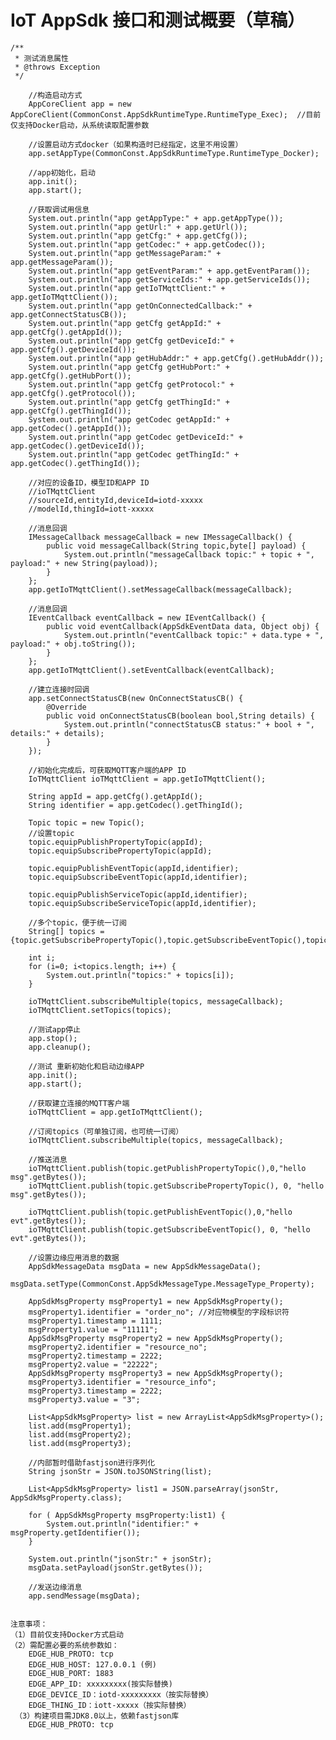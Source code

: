 # IoT AppSdk 接口和测试概要（草稿）
    /**
     * 测试消息属性
     * @throws Exception
     */

        //构造启动方式
        AppCoreClient app = new AppCoreClient(CommonConst.AppSdkRuntimeType.RuntimeType_Exec);  //目前仅支持Docker启动，从系统读取配置参数

        //设置启动方式docker（如果构造时已经指定，这里不用设置）
        app.setAppType(CommonConst.AppSdkRuntimeType.RuntimeType_Docker);

        //app初始化，启动
        app.init();
        app.start();

        //获取调试用信息
        System.out.println("app getAppType:" + app.getAppType());
        System.out.println("app getUrl:" + app.getUrl());
        System.out.println("app getCfg:" + app.getCfg());
        System.out.println("app getCodec:" + app.getCodec());
        System.out.println("app getMessageParam:" + app.getMessageParam());
        System.out.println("app getEventParam:" + app.getEventParam());
        System.out.println("app getServiceIds:" + app.getServiceIds());
        System.out.println("app getIoTMqttClient:" + app.getIoTMqttClient());
        System.out.println("app getOnConnectedCallback:" + app.getConnectStatusCB());
        System.out.println("app getCfg getAppId:" + app.getCfg().getAppId());
        System.out.println("app getCfg getDeviceId:" + app.getCfg().getDeviceId());
        System.out.println("app getHubAddr:" + app.getCfg().getHubAddr());
        System.out.println("app getCfg getHubPort:" + app.getCfg().getHubPort());
        System.out.println("app getCfg getProtocol:" + app.getCfg().getProtocol());
        System.out.println("app getCfg getThingId:" + app.getCfg().getThingId());
        System.out.println("app getCodec getAppId:" + app.getCodec().getAppId());
        System.out.println("app getCodec getDeviceId:" + app.getCodec().getDeviceId());
        System.out.println("app getCodec getThingId:" + app.getCodec().getThingId());

        //对应的设备ID，模型ID和APP ID
        //ioTMqttClient
        //sourceId,entityId,deviceId=iotd-xxxxx
        //modelId,thingId=iott-xxxxx

        //消息回调
        IMessageCallback messageCallback = new IMessageCallback() {
            public void messageCallback(String topic,byte[] payload) {
                System.out.println("messageCallback topic:" + topic + ", payload:" + new String(payload));
            }
        };
        app.getIoTMqttClient().setMessageCallback(messageCallback);

        //消息回调
        IEventCallback eventCallback = new IEventCallback() {
            public void eventCallback(AppSdkEventData data, Object obj) {
                System.out.println("eventCallback topic:" + data.type + ", payload:" + obj.toString());
            }
        };
        app.getIoTMqttClient().setEventCallback(eventCallback);

        //建立连接时回调
        app.setConnectStatusCB(new OnConnectStatusCB() {
            @Override
            public void onConnectStatusCB(boolean bool,String details) {
                System.out.println("connectStatusCB status:" + bool + ", details:" + details);
            }
        });

        //初始化完成后，可获取MQTT客户端的APP ID
        IoTMqttClient ioTMqttClient = app.getIoTMqttClient();

        String appId = app.getCfg().getAppId();
        String identifier = app.getCodec().getThingId();

        Topic topic = new Topic();
        //设置topic
        topic.equipPublishPropertyTopic(appId);
        topic.equipSubscribePropertyTopic(appId);

        topic.equipPublishEventTopic(appId,identifier);
        topic.equipSubscribeEventTopic(appId,identifier);

        topic.equipPublishServiceTopic(appId,identifier);
        topic.equipSubscribeServiceTopic(appId,identifier);

        //多个topic，便于统一订阅
        String[] topics = {topic.getSubscribePropertyTopic(),topic.getSubscribeEventTopic(),topic.getSubscribeServiceTopic()};

        int i;
        for (i=0; i<topics.length; i++) {
            System.out.println("topics:" + topics[i]);
        }

        ioTMqttClient.subscribeMultiple(topics, messageCallback);
        ioTMqttClient.setTopics(topics);

        //测试app停止
        app.stop();
        app.cleanup();

        //测试 重新初始化和启动边缘APP
        app.init();
        app.start();

        //获取建立连接的MQTT客户端
        ioTMqttClient = app.getIoTMqttClient();

        //订阅topics（可单独订阅，也可统一订阅）
        ioTMqttClient.subscribeMultiple(topics, messageCallback);

        //推送消息
        ioTMqttClient.publish(topic.getPublishPropertyTopic(),0,"hello msg".getBytes());
        ioTMqttClient.publish(topic.getSubscribePropertyTopic(), 0, "hello msg".getBytes());

        ioTMqttClient.publish(topic.getPublishEventTopic(),0,"hello evt".getBytes());
        ioTMqttClient.publish(topic.getSubscribeEventTopic(), 0, "hello evt".getBytes());

        //设置边缘应用消息的数据
        AppSdkMessageData msgData = new AppSdkMessageData();
        msgData.setType(CommonConst.AppSdkMessageType.MessageType_Property);

        AppSdkMsgProperty msgProperty1 = new AppSdkMsgProperty();
        msgProperty1.identifier = "order_no"; //对应物模型的字段标识符
        msgProperty1.timestamp = 1111;
        msgProperty1.value = "11111";
        AppSdkMsgProperty msgProperty2 = new AppSdkMsgProperty();
        msgProperty2.identifier = "resource_no";
        msgProperty2.timestamp = 2222;
        msgProperty2.value = "22222";
        AppSdkMsgProperty msgProperty3 = new AppSdkMsgProperty();
        msgProperty3.identifier = "resource_info";
        msgProperty3.timestamp = 2222;
        msgProperty3.value = "3";

        List<AppSdkMsgProperty> list = new ArrayList<AppSdkMsgProperty>();
        list.add(msgProperty1);
        list.add(msgProperty2);
        list.add(msgProperty3);

        //内部暂时借助fastjson进行序列化
        String jsonStr = JSON.toJSONString(list);

        List<AppSdkMsgProperty> list1 = JSON.parseArray(jsonStr, AppSdkMsgProperty.class);

        for ( AppSdkMsgProperty msgProperty:list1) {
            System.out.println("identifier:" + msgProperty.getIdentifier());
        }

        System.out.println("jsonStr:" + jsonStr);
        msgData.setPayload(jsonStr.getBytes());

        //发送边缘消息
        app.sendMessage(msgData);
        
        
    注意事项：
    （1）目前仅支持Docker方式启动 
    （2）需配置必要的系统参数如：
        EDGE_HUB_PROTO: tcp    
        EDGE_HUB_HOST: 127.0.0.1 (例)    
        EDGE_HUB_PORT: 1883    
        EDGE_APP_ID: xxxxxxxxx(按实际替换)    
        EDGE_DEVICE_ID：iotd-xxxxxxxxx（按实际替换）    
        EDGE_THING_ID：iott-xxxxx（按实际替换）    
     （3）构建项目需JDK8.0以上，依赖fastjson库    
        EDGE_HUB_PROTO: tcp    
        

